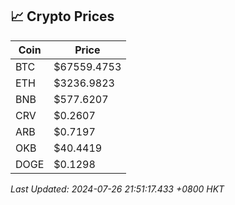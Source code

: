 ## 📈 Crypto Prices

| Coin | Price |
| ---- | ----- |
| BTC | $67559.4753 |
| ETH | $3236.9823 |
| BNB | $577.6207 |
| CRV | $0.2607 |
| ARB | $0.7197 |
| OKB | $40.4419 |
| DOGE | $0.1298 |

_Last Updated: 2024-07-26 21:51:17.433 +0800 HKT_